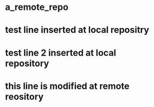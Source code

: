# a_remote_repo

# test line inserted at local repositry

# test line 2 inserted at local repository

# this line is modified at remote reository
